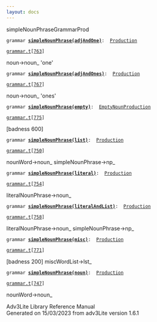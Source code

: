 ```yaml
---
layout: docs
---
```

<span class="title">simpleNounPhrase</span><span class="type">GrammarProd</span>

`grammar `**[`simpleNounPhrase(adjAndOne)`](../object/simpleNounPhrase(adjAndOne).html)**` :   `[`Production`](../object/Production.html)

[`grammar.t`](../file/grammar.t.html)`[`[`763`](../source/grammar.t.html#763)`]`

<div class="gramrule">

noun-\>noun\_ 'one'  

</div>

`grammar `**[`simpleNounPhrase(adjAndOnes)`](../object/simpleNounPhrase(adjAndOnes).html)**` :   `[`Production`](../object/Production.html)

[`grammar.t`](../file/grammar.t.html)`[`[`767`](../source/grammar.t.html#767)`]`

<div class="gramrule">

noun-\>noun\_ 'ones'  

</div>

`grammar `**[`simpleNounPhrase(empty)`](../object/simpleNounPhrase(empty).html)**` :   `[`EmptyNounProduction`](../object/EmptyNounProduction.html)

[`grammar.t`](../file/grammar.t.html)`[`[`775`](../source/grammar.t.html#775)`]`

<div class="gramrule">

\[badness 600\]

</div>

`grammar `**[`simpleNounPhrase(list)`](../object/simpleNounPhrase(list).html)**` :   `[`Production`](../object/Production.html)

[`grammar.t`](../file/grammar.t.html)`[`[`750`](../source/grammar.t.html#750)`]`

<div class="gramrule">

nounWord-\>noun\_ simpleNounPhrase-\>np\_  

</div>

`grammar `**[`simpleNounPhrase(literal)`](../object/simpleNounPhrase(literal).html)**` :   `[`Production`](../object/Production.html)

[`grammar.t`](../file/grammar.t.html)`[`[`754`](../source/grammar.t.html#754)`]`

<div class="gramrule">

literalNounPhrase-\>noun\_  

</div>

`grammar `**[`simpleNounPhrase(literalAndList)`](../object/simpleNounPhrase(literalAndList).html)**` :   `[`Production`](../object/Production.html)

[`grammar.t`](../file/grammar.t.html)`[`[`758`](../source/grammar.t.html#758)`]`

<div class="gramrule">

literalNounPhrase-\>noun\_ simpleNounPhrase-\>np\_  

</div>

`grammar `**[`simpleNounPhrase(misc)`](../object/simpleNounPhrase(misc).html)**` :   `[`Production`](../object/Production.html)

[`grammar.t`](../file/grammar.t.html)`[`[`771`](../source/grammar.t.html#771)`]`

<div class="gramrule">

\[badness 200\] miscWordList-\>lst\_

</div>

`grammar `**[`simpleNounPhrase(noun)`](../object/simpleNounPhrase(noun).html)**` :   `[`Production`](../object/Production.html)

[`grammar.t`](../file/grammar.t.html)`[`[`747`](../source/grammar.t.html#747)`]`

<div class="gramrule">

nounWord-\>noun\_

</div>

<div class="ftr">

Adv3Lite Library Reference Manual  
Generated on 15/03/2023 from adv3Lite version 1.6.1

</div>
